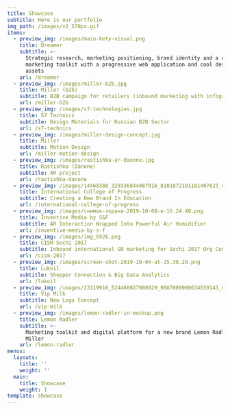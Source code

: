 ```yaml
---
title: Showcase
subtitle: Here is our portfolio
img_path: /images/v2_570px.gif
items:
  - preview_img: /images/main-kety-visual.png
    title: Dreamer
    subtitle: >-
      Strategic research, marketing positioning, brand identity and a rockstar
      marketing toolkit with a progressive web application and cool design
      assets
    url: /dreamer
  - preview_img: /images/miller-b2b.jpg
    title: Miller (b2b)
    subtitle: B2B campaign for retailers (inbound marketing with infographics & PWA
    url: /miller-b2b
  - preview_img: /images/s7-technologies.jpg
    title: S7 Technics
    subtitle: Design Materials for Russian B2B Sector
    url: /s7-technics
  - preview_img: /images/miller-design-concept.jpg
    title: Miller
    subtitle: Motion Design
    url: /miller-motion-design
  - preview_img: /images/rastishka-ar-danone.jpg
    title: Rastishka (Danone)
    subtitle: AR project
    url: /rastishka-danone
  - preview_img: /images/14468388_329336844087916_8181872191181407823_o.jpg
    title: International College of Progress
    subtitle: Creating a New Brand In Education
    url: /international-college-of-progress
  - preview_img: /images/снимок-экрана-2019-10-08-в-16.24.40.png
    title: Inventive Media by S&F
    subtitle: AR Interaction Wrapped Into Powerful Air Humidifier
    url: /inventive-media-by-s-f
  - preview_img: /images/img_6926.png
    title: CISM Sochi 2017
    subtitle: Inbound international GR marketing for Sochi 2017 Org Committee
    url: /cism-2017
  - preview_img: /images/screen-shot-2019-10-04-at-15.38.29.png
    title: Lukoil
    subtitle: Shopper Connection & Big Data Analytics
    url: /lukoil
  - preview_img: /images/23119916_524460027908929_9087089980634559143_o.jpg
    title: Vip Milk
    subtitle: New Logo Concept
    url: /vip-milk
  - preview_img: /images/lemon-radler-in-mockup.png
    title: Lemon Radler
    subtitle: >-
      Marketing toolkit and digital platform for a new brand Lemon Radler by
      Miller
    url: /lemon-radler
menus:
  layouts:
    title: ''
    weight: ''
  main:
    title: Showcase
    weight: 1
template: showcase
---
```


